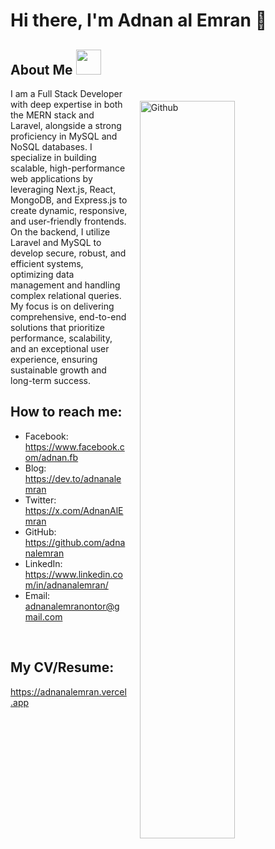  


# Hi there, I'm Adnan al Emran 👋

<h2> About Me  <img  src = "https://media2.giphy.com/media/ZGHpWzdOEkMKtwLqdc/giphy.gif?cid=ecf05e47a0n3gi1bfqntqmob8g9aid1oyj2wr3ds3mg700bl&rid=giphy.gif" width="40px" height="40px"></h2>
<img style="margin:20px;" width="55%" align="right" alt="Github" src="https://raw.githubusercontent.com/onimur/.github/master/.resources/git-header.svg" />
<p  width="45%"   >
I am a Full Stack Developer with deep expertise in both the MERN stack and Laravel, alongside a strong proficiency in MySQL and NoSQL databases. I specialize in building scalable, high-performance web applications by leveraging Next.js, React, MongoDB, and Express.js to create dynamic, responsive, and user-friendly frontends. On the backend, I utilize Laravel and MySQL to develop secure, robust, and efficient systems, optimizing data management and handling complex relational queries. My focus is on delivering comprehensive, end-to-end solutions that prioritize performance, scalability, and an exceptional user experience, ensuring sustainable growth and long-term success.
<br>
 
## How to reach me:<br>
- Facebook: https://www.facebook.com/adnan.fb<br>
- Blog: https://dev.to/adnanalemran<br>
- Twitter: https://x.com/AdnanAlEmran<br>
- GitHub: https://github.com/adnanalemran<br>
- LinkedIn:  https://www.linkedin.com/in/adnanalemran/<br>
- Email: adnanalemranontor@gmail.com<br>
<br>

## My CV/Resume:
https://adnanalemran.vercel.app

